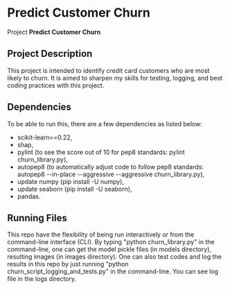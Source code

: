 # Predict Customer Churn

Project **Predict Customer Churn**

## Project Description
This project is intended to identify credit card customers who are most likely to churn. 
It is aimed to sharpen my skills for testing, logging, and best coding practices with this project. 

## Dependencies
To be able to run this, there are a few dependencies as listed below:
- scikit-learn==0.22,
- shap,
- pylint (to see the score out of 10 for pep8 standards: pylint churn_library.py),
- autopep8 (to automatically adjust code to follow pep8 standards: autopep8 --in-place --aggressive --aggressive churn_library.py),
- update numpy (pip install -U numpy),
- update seaborn (pip install -U seaborn),
- pandas.

## Running Files
This repo have the flexibility of being run interactively or from the command-line interface (CLI). 
By typing "python churn_library.py" in the command-line, one can get the model pickle files (in models directory), resulting images (in images directory).
One can also test codes and log the results in this repo by just running "python churn_script_logging_and_tests.py" in the command-line. You can see log file in the logs directory.



